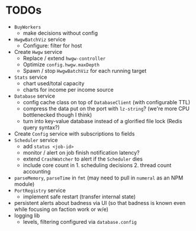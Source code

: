 # TODOs

* `BuyWorkers`
  * make decisions without config
* `HwgwBatchViz` service
  * Configure: filter for host
* Create `Hwgw` service
  * Replace / extend `hwgw-controller`
  * Optimize `config.hwgw.maxDepth`
  * Spawn / stop `HwgwBatchViz` for each running target
* `Stats` service
  * chart used/total capacity
  * charts for income per income source
* `Database` service
  * config cache class on top of `DatabaseClient` (with configurable TTL)
  * compress the data put on the port with `lz-string`? (we're more CPU bottlenecked though I think)
  * turn into key-value database instead of a glorified file lock (Redis query syntax?)
* Create `Config` service with subscriptions to fields
* `Scheduler` service
  * add `status <job-id>`
  * monitor / alert on job finish notification latency?
  * extend `CrashWatcher` to alert if the `Scheduler` dies
  * include core count in 1. scheduling decisions 2. thread count accounting
* `parseMemory`, `parseTime` in `fmt` (may need to pull in `numeral` as an NPM module)
* `PortRegistry` service
  * implement safe restart (transfer internal state)
* persistent alerts about badness via UI (so that badness is known even while focusing on faction work or w/e)
* logging lib
  * levels, filtering configured via `database.config`
